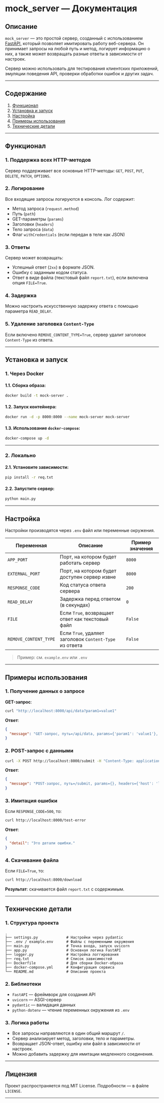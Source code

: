 # mock_server — Документация

## Описание
`mock_server` — это простой сервер, созданный с использованием [FastAPI](https://fastapi.tiangolo.com/), который позволяет имитировать работу веб-сервера. Он принимает запросы на любой путь и метод, логирует информацию о них, а также может возвращать разные ответы в зависимости от настроек.

Сервер можно использовать для тестирования клиентских приложений, эмуляции поведения API, проверки обработки ошибок и других задач.

---

## Содержание

1. [Функционал](#функционал)
2. [Установка и запуск](#установка-и-запуск)
3. [Настройка](#настройка)
4. [Примеры использования](#примеры-использования)
5. [Технические детали](#технические-детали)

---

## Функционал

### 1. **Поддержка всех HTTP-методов**
Сервер поддерживает все основные HTTP-методы: `GET`, `POST`, `PUT`, `DELETE`, `PATCH`, `OPTIONS`.

### 2. **Логирование**
Все входящие запросы логируются в консоль. Лог содержит:
- Метод запроса (`request.method`)
- Путь (`path`)
- GET-параметры (`params`)
- Заголовки (`headers`)
- Тело запроса (`data`)
- Флаг `withCredentials` (если передан в теле как JSON)

### 3. **Ответы**
Сервер может возвращать:
- Успешный ответ (`2xx`) в формате JSON.
- Ошибку с заданным кодом статуса.
- Ответ в виде файла (текстовый файл `report.txt`), если включена опция `FILE=True`.

### 4. **Задержка**
Можно настроить искусственную задержку ответа с помощью параметра `READ_DELAY`.

### 5. **Удаление заголовка `Content-Type`**
Если включено `REMOVE_CONTENT_TYPE=True`, сервер удалит заголовок `Content-Type` из ответа.

---

## Установка и запуск

### 1. **Через Docker**

#### 1.1. Сборка образа:
```bash
docker build -t mock-server .
```

#### 1.2. Запуск контейнера:
```bash
docker run -d -p 8000:8000 --name mock-server mock-server
```

#### 1.3. Использование `docker-compose`:
```bash
docker-compose up -d
```

---

### 2. **Локально**

#### 2.1. Установите зависимости:
```bash
pip install -r req.txt
```

#### 2.2. Запустите сервер:
```bash
python main.py
```

---

## Настройка

Настройки производятся через `.env` файл или переменные окружения.

| Переменная            | Описание                                                                 | Пример значения |
|----------------------|--------------------------------------------------------------------------|------------------|
| `APP_PORT`           | Порт, на котором будет работать сервер                                   | `8000`           |
| `EXTERNAL_PORT`      | Порт, на котором будет доступен сервер извне                             | `8000`           |
| `RESPONSE_CODE`      | Код статуса ответа сервера                                               | `200`            |
| `READ_DELAY`         | Задержка перед ответом (в секундах)                                      | `0`              |
| `FILE`               | Если `True`, возвращает ответ как текстовый файл                         | `False`          |
| `REMOVE_CONTENT_TYPE`| Если `True`, удаляет заголовок `Content-Type` из ответа                  | `False`          |

> Пример: см. `example.env` или `.env`

---

## Примеры использования

### 1. **Получение данных о запросе**
**GET-запрос**:
```bash
curl "http://localhost:8000/api/data?param1=value1"
```
**Ответ**:
```json
{
  "message": "GET-запрос, путь=/api/data, params={'param1': 'value1'}, headers={}, data=None, withCredentials=None"
}
```

### 2. **POST-запрос с данными**
```bash
curl -X POST http://localhost:8000/submit -H "Content-Type: application/json" -d '{"key":"value"}'
```
**Ответ**:
```json
{
  "message": "POST-запрос, путь=/submit, params={}, headers={'host': 'localhost:8000', 'content-type': 'application/json', ...}, data={'key': 'value'}, withCredentials=None"
}
```

### 3. **Имитация ошибки**
Если `RESPONSE_CODE=500`, то:
```bash
curl http://localhost:8000/test-error
```
**Ответ**:
```json
{
  "detail": "Это детали ошибки."
}
```

### 4. **Скачивание файла**
Если `FILE=True`, то:
```bash
curl http://localhost:8000/download
```
**Результат**: скачивается файл `report.txt` с содержимым.

---

## Технические детали

### 1. **Структура проекта**
```
.
├── settings.py             # Настройки через pydantic
├── .env / example.env      # Файлы с переменными окружения
├── main.py                 # Точка входа, запуск uvicorn
├── app.py                  # Основная логика FastAPI
├── logger.py               # Настройка логгирования
├── req.txt                 # Список зависимостей
├── Dockerfile              # Для сборки Docker-образа
├── docker-compose.yml      # Конфигурация сервиса
└── README.md               # Описание проекта
```

### 2. **Библиотеки**
- `FastAPI` — фреймворк для создания API
- `uvicorn` — ASGI-сервер
- `pydantic` — валидация данных
- `python-dotenv` — чтение переменных окружения из `.env`

### 3. **Логика работы**
- Все запросы направляются в один общий маршрут `/`.
- Сервер анализирует метод, заголовки, тело и параметры.
- Возвращает JSON-ответ, ошибку или файл в зависимости от настроек.
- Можно добавить задержку для имитации медленного соединения.

---

## Лицензия

Проект распространяется под MIT License. Подробности — в файле `LICENSE`.

---
